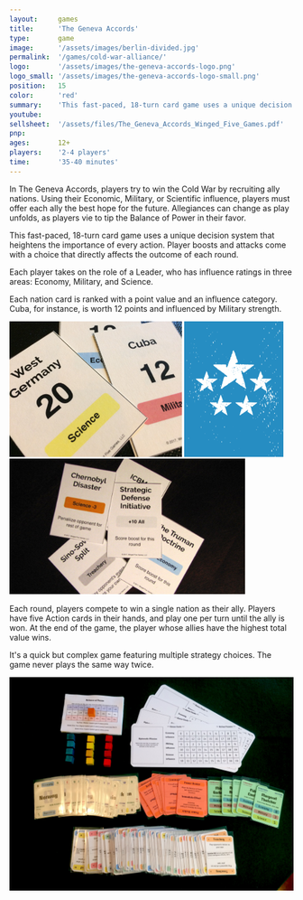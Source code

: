 ```yaml
---
layout:     games
title:      'The Geneva Accords'
type:       game
image:      '/assets/images/berlin-divided.jpg'
permalink:  '/games/cold-war-alliance/'
logo:       '/assets/images/the-geneva-accords-logo.png'
logo_small: '/assets/images/the-geneva-accords-logo-small.png'
position:   15
color:      'red'
summary:    'This fast-paced, 18-turn card game uses a unique decision system that heightens the importance of every action.'
youtube:
sellsheet:  '/assets/files/The_Geneva_Accords_Winged_Five_Games.pdf'
pnp:
ages:       12+
players:    '2-4 players'
time:       '35-40 minutes'
---
```


In The Geneva Accords, players try to win the Cold War by recruiting ally nations. Using their Economic, Military, or Scientific influence, players must offer each ally the best hope for the future. Allegiances can change as play unfolds, as players vie to tip the Balance of Power in their favor.

This fast-paced, 18-turn card game uses a unique decision system that heightens the importance of every action. Player boosts and attacks come with a choice that directly affects the outcome of each round.

Each player takes on the role of a Leader, who has influence ratings in three areas: Economy, Military, and Science.

Each nation card is ranked with a point value and an influence category. Cuba, for instance, is worth 12 points and influenced by Military strength.

<img alt="cards-test-objectives" src="/assets/images/cards-test-objectives.jpg" height="240">
<img alt="cards-design-preview" src="/assets/images/card-preview-back.png" height="240">
<img alt="cards-test-objectives" src="/assets/images/card-sample-three.jpg" height="240">

Each round, players compete to win a single nation as their ally. Players have five Action cards in their hands, and play one per turn until the ally is won. At the end of the game, the player whose allies have the highest total value wins.

It's a quick but complex game featuring multiple strategy choices. The game never plays the same way twice.

<img alt="cards-test-objectives" src="/assets/images/the-geneva-accords.jpg">
